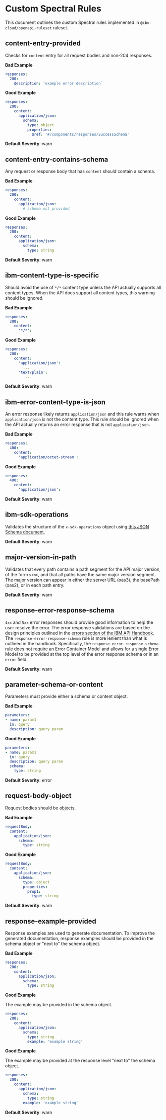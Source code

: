 # Custom Spectral Rules

This document outlines the custom Spectral rules implemented in `@ibm-cloud/openapi-ruleset` ruleset.

## content-entry-provided

Checks for `content` entry for all request bodies and non-204 responses.

**Bad Example**

```yaml
responses:
  200:
    description: 'example error description`
```

**Good Example**

```yaml
responses:
  200:
    content:
      application/json:
        schema:
          type: object
          properties:
            $ref: '#/components/responses/SuccessSchema'
```

**Default Severity**: warn

## content-entry-contains-schema

Any request or response body that has `content` should contain a schema.

**Bad Example**

```yaml
responses:
  200:
    content:
      application/json:
        # schema not provided
```

**Good Example**

```yaml
responses:
  200:
    content:
      application/json:
        schema:
          type: string
```

**Default Severity**: warn

## ibm-content-type-is-specific

Should avoid the use of `*/*` content type unless the API actually supports all content types. When the API does support all content types, this warning should be ignored.

**Bad Example**

```yaml
responses:
  200:
    content:
      '*/*':
```

**Good Example**

```yaml
responses:
  200:
    content:
      'application/json':
        ...
      'text/plain':
        ...
```

**Default Severity**: warn

## ibm-error-content-type-is-json

An error response likely returns `application/json` and this rule warns when `application/json` is not the content type. This rule should be ignored when the API actually returns an error response that is not `application/json`.

**Bad Example**

```yaml
responses:
  400:
    content:
      'application/octet-stream':
```

**Good Example**

```yaml
responses:
  400:
    content:
      'application/json':
```

**Default Severity**: warn

## ibm-sdk-operations

Validates the structure of the `x-sdk-operations` object using [this JSON Schema document](/src/spectral/schemas/x-sdk-operations.json).

**Default Severity**: warn

## major-version-in-path

Validates that every path contains a path segment for the API major version, of the form `v<n>`, and that all paths have the same major version segment. The major version can appear in either the server URL (oas3), the basePath (oas2), or in each path entry.

**Default Severity**: warn

## response-error-response-schema

`4xx` and `5xx` error responses should provide good information to help the user resolve the error. The error response validations are based on the design principles outlined in the [errors section of the IBM API Handbook](https://cloud.ibm.com/docs/api-handbook?topic=api-handbook-errors). The `response-error-response-schema` rule is more lenient than what is outlined in the handbook. Specifically, the `response-error-response-schema` rule does not require an Error Container Model and allows for a single Error Model to be provided at the top level of the error response schema or in an `error` field.

**Default Severity**: warn

## parameter-schema-or-content

Parameters must provide either a schema or content object.

**Bad Example**

```yaml
parameters:
- name: param1
  in: query
  description: query param
```

**Good Example**

```yaml
parameters:
- name: param1
  in: query
  description: query param
  schema:
    type: string
```

**Default Severity**: error

## request-body-object

Request bodies should be objects.

**Bad Example**

```yaml
requestBody:
  content:
    application/json:
      schema:
        type: string
```

**Good Example**

```yaml
requestBody:
  content:
    application/json:
      schema:
        type: object
        properties:
          prop1:
            type: string
```

**Default Severity**: warn

## response-example-provided

Response examples are used to generate documentation. To improve the generated documentation, response examples should be provided in the schema object or "next to" the schema object.

**Bad Example**

```yaml
responses:
  200:
    content:
      application/json:
        schema:
          type: string
```

**Good Example**

The example may be provided in the schema object.

```yaml
responses:
  200:
    content:
      application/json:
        schema:
          type: string
          example: 'example string'
```

**Good Example**

The example may be provided at the response level "next to" the schema object.

```yaml
responses:
  200:
    content:
      application/json:
        schema:
          type: string
        example: 'example string'
```

**Default Severity**: warn
